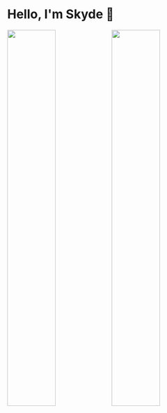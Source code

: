 # Hello, I'm Skyde 👋

<img align="left" width="47%" src="https://github-readme-stats.vercel.app/api?username=Skyd1&show_icons=true&theme=radical" />

<img align="left" width="47%" src="https://github-readme-stats.vercel.app/api/top-langs/?username=Skyd1&layout=compact)" />


